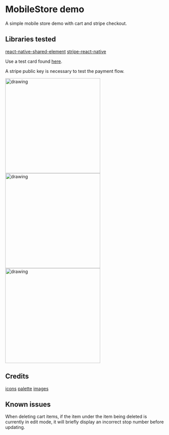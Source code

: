 # MobileStore demo

A simple mobile store demo with cart and stripe checkout.

## Libraries tested
[react-native-shared-element](https://github.com/IjzerenHein/react-native-shared-element)
[stripe-react-native](https://github.com/stripe/stripe-react-native)

Use a test card found [here](https://stripe.com/docs/testing).

A stripe public key is necessary to test the payment flow.

<img src="https://i.imgur.com/8dRsBa2.png" alt="drawing" width="300"/>
<img src="https://i.imgur.com/u8VDt7b.png" alt="drawing" width="300"/>
<img src="https://i.imgur.com/rmYI10H.png" alt="drawing" width="300"/>

## Credits
[icons](https://fontawesome.com/)
[palette](https://colorhunt.co/palette/f5e8c7deba9d9e77776f4c5b)
[images](https://store.line.me/stickershop/product/14155167/en)

## Known issues
When deleting cart items, if the item under the item being deleted is currently in edit mode, it will briefly display an incorrect stop number before updating.
